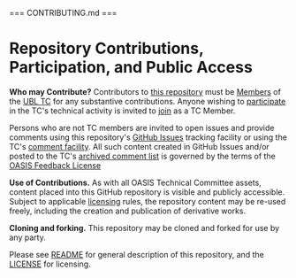 === CONTRIBUTING.md ===

# Repository Contributions, Participation, and Public Access

**Who may Contribute?** Contributors to [this repository](https://github.com/oasis-tcs/ubl-codelists/) must be [Members](https://www.oasis-open.org/policies-guidelines/oasis-defined-terms-2017-05-26#dMember) of the [UBL TC](https://www.oasis-open.org/committees/ubl/) for any substantive contributions. Anyone wishing to [participate](https://www.oasis-open.org/org/faq#committee-participation) in the TC's technical activity is invited to [join](https://www.oasis-open.org/committees/join) as a TC Member.

Persons who are not TC members are invited to open issues and provide comments using this repository's [GitHub Issues](https://github.com/oasis-tcs/ubl-codelists/issues/new) tracking facility or using the TC's [comment facility](https://www.oasis-open.org/committees/comments/index.php?wg_abbrev=ubl).  All such content created in GitHub Issues and/or posted to the TC's [archived comment list](https://lists.oasis-open.org/archives/ubl-comment/) is governed by the terms of the [OASIS Feedback License](https://www.oasis-open.org/policies-guidelines/ipr#appendixa)

**Use of Contributions.**  As with all OASIS Technical Committee assets, content placed into this GitHub repository is visible and publicly accessible.  Subject to applicable [licensing](https://github.com/oasis-tcs/ubl-codelists/blob/master/LICENSE.md) rules, the repository content may be re-used freely, including the creation and publication of derivative works.

**Cloning and forking.** This repository may be cloned and forked for use by any party. 

Please see [README](https://github.com/oasis-tcs/ubl-codelists/blob/master/README.md) for general description of this repository, and the [LICENSE](https://github.com/oasis-tcs/ubl-codelists/blob/master/LICENSE.md) for licensing.
